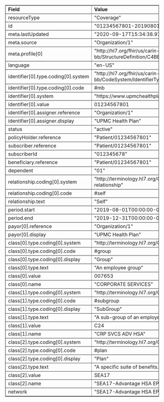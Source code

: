 <table border="1"><tr><td><b>Field</b></td><td><b>Value</b></td></tr>
<tr><td>resourceType</td><td>
"Coverage"
</td></tr>
<tr><td>id</td><td>
"01234567801-20190801-20191231-SEA17"
</td></tr>
<tr><td>meta.lastUpdated</td><td>
"2020-09-17T15:34:38.9706455-04:00"
</td></tr>
<tr><td>meta.source</td><td>
"Organization/1"
</td></tr>
<tr><td>meta.profile[0]</td><td>"http://hl7.org/fhir/us/carin-bb/StructureDefinition/C4BB-Coverage"</td></tr>
<tr><td>language</td><td>
"en-US"
</td></tr>
<tr><td>identifier[0].type.coding[0].system</td><td>
"http://hl7.org/fhir/us/carin-bb/CodeSystem/IdentifierTypeCS"
</td></tr>
<tr><td>identifier[0].type.coding[0].code</td><td>
#mb
</td></tr>
<tr><td>identifier[0].system</td><td>
"https://www.upmchealthplan.com/fhir/memberidentifier"
</td></tr>
<tr><td>identifier[0].value</td><td>
01234567801
</td></tr>
<tr><td>identifier[0].assigner.reference</td><td>
"Organization/1"
</td></tr>
<tr><td>identifier[0].assigner.display</td><td>
"UPMC Health Plan"
</td></tr>
<tr><td>status</td><td>
"active"
</td></tr>
<tr><td>policyHolder.reference</td><td>
"Patient/01234567801"
</td></tr>
<tr><td>subscriber.reference</td><td>
"Patient/01234567801"
</td></tr>
<tr><td>subscriberId</td><td>
"012345678"
</td></tr>
<tr><td>beneficiary.reference</td><td>
"Patient/01234567801"
</td></tr>
<tr><td>dependent</td><td>
"01"
</td></tr>
<tr><td>relationship.coding[0].system</td><td>
"http://terminology.hl7.org/CodeSystem/subscriber-relationship"
</td></tr>
<tr><td>relationship.coding[0].code</td><td>
#self
</td></tr>
<tr><td>relationship.text</td><td>
"Self"
</td></tr>
<tr><td>period.start</td><td>
"2019-08-01T00:00:00-04:00"
</td></tr>
<tr><td>period.end</td><td>
"2019-12-31T00:00:00-05:00"
</td></tr>
<tr><td>payor[0].reference</td><td>
"Organization/1"
</td></tr>
<tr><td>payor[0].display</td><td>
"UPMC Health Plan"
</td></tr>
<tr><td>class[0].type.coding[0].system</td><td>
"http://terminology.hl7.org/CodeSystem/coverage-class"
</td></tr>
<tr><td>class[0].type.coding[0].code</td><td>
#group
</td></tr>
<tr><td>class[0].type.coding[0].display</td><td>
"Group"
</td></tr>
<tr><td>class[0].type.text</td><td>
"An employee group"
</td></tr>
<tr><td>class[0].value</td><td>
007653
</td></tr>
<tr><td>class[0].name</td><td>
"CORPORATE SERVICES"
</td></tr>
<tr><td>class[1].type.coding[0].system</td><td>
"http://terminology.hl7.org/CodeSystem/coverage-class"
</td></tr>
<tr><td>class[1].type.coding[0].code</td><td>
#subgroup
</td></tr>
<tr><td>class[1].type.coding[0].display</td><td>
"SubGroup"
</td></tr>
<tr><td>class[1].type.text</td><td>
"A sub-group of an employee group"
</td></tr>
<tr><td>class[1].value</td><td>
C24
</td></tr>
<tr><td>class[1].name</td><td>
"CRP SVCS ADV HSA"
</td></tr>
<tr><td>class[2].type.coding[0].system</td><td>
"http://terminology.hl7.org/CodeSystem/coverage-class"
</td></tr>
<tr><td>class[2].type.coding[0].code</td><td>
#plan
</td></tr>
<tr><td>class[2].type.coding[0].display</td><td>
"Plan"
</td></tr>
<tr><td>class[2].type.text</td><td>
"A specific suite of benefits."
</td></tr>
<tr><td>class[2].value</td><td>
SEA17
</td></tr>
<tr><td>class[2].name</td><td>
"SEA17-Advantage HSA EPO"
</td></tr>
<tr><td>network</td><td>
"SEA17-Advantage HSA EPO"
</td></tr>
</table>
